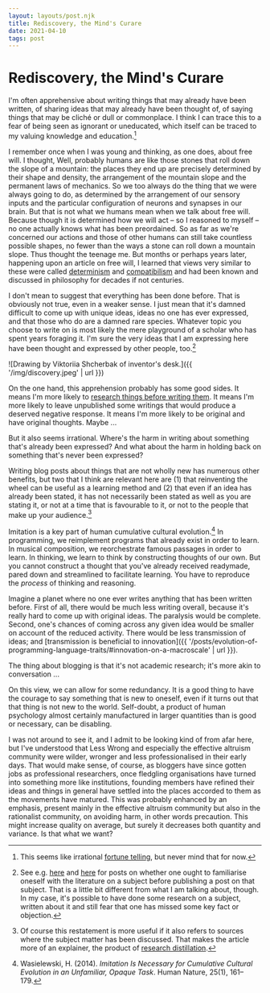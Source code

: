 ```yaml
---
layout: layouts/post.njk
title: Rediscovery, the Mind's Curare
date: 2021-04-10
tags: post
---
```


# Rediscovery, the Mind's Curare

I'm often apprehensive about writing things that may already have been written, of sharing ideas that may already have been thought of, of saying things that may be cliché or dull or commonplace. I think I can trace this to a fear of being seen as ignorant or uneducated, which itself can be traced to my valuing knowledge and education.[^1]

I remember once when I was young and thinking, as one does, about free will. I thought, Well, probably humans are like those stones that roll down the slope of a mountain: the places they end up are precisely determined by their shape and density, the arrangement of the mountain slope and the permanent laws of mechanics. So we too always do the thing that we were always going to do, as determined by the arrangement of our sensory inputs and the particular configuration of neurons and synapses in our brain. But that is not what we humans mean when we talk about free will. Because though it is determined how we will act – so I reasoned to myself – no one actually knows what has been preordained. So as far as we're concerned our actions and those of other humans can still take countless possible shapes, no fewer than the ways a stone can roll down a mountain slope. Thus thought the teenage me. But months or perhaps years later, happening upon an article on free will, I learned that views very similar to these were called [determinism](https://plato.stanford.edu/entries/determinism-causal/) and [compatibilism](https://plato.stanford.edu/entries/compatibilism/) and had been known and discussed in philosophy for decades if not centuries.

I don't mean to suggest that everything has been done before. That is obviously not true, even in a weaker sense. I just mean that it's damned difficult to come up with unique ideas, ideas no one has ever expressed, and that those who do are a damned rare species. Whatever topic you choose to write on is most likely the mere playground of a scholar who has spent years foraging it. I'm sure the very ideas that I am expressing here have been thought and expressed by other people, too.[^2]

![Drawing by Viktoriia Shcherbak of inventor's desk.]({{ '/img/discovery.jpeg' | url }})

On the one hand, this apprehension probably has some good sides. It means I'm more likely to [research things before writing them](https://www.lesswrong.com/posts/64FdKLwmea8MCLWkE/the-neglected-virtue-of-scholarship). It means I'm more likely to leave unpublished some writings that would produce a deserved negative response. It means I'm more likely to be original and have original thoughts. Maybe ...

But it also seems irrational. Where's the harm in writing about something that's already been expressed? And what about the harm in holding back on something that's never been expressed?

Writing blog posts about things that are not wholly new has numerous other benefits, but two that I think are relevant here are (1) that reinventing the wheel can be useful as a learning method and (2) that even if an idea has already been stated, it has not necessarily been stated as well as you are stating it, or not at a time that is favourable to it, or not to the people that make up your audience.[^3]

Imitation is a key part of human cumulative cultural evolution.[^4] In programming, we reimplement programs that already exist in order to learn. In musical composition, we reorchestrate famous passages in order to learn. In thinking, we learn to think by constructing thoughts of our own. But you cannot construct a thought that you've already received readymade, pared down and streamlined to facilitate learning. You have to reproduce the _process_ of thinking and reasoning.

Imagine a planet where no one ever writes anything that has been written before. First of all, there would be much less writing overall, because it's really hard to come up with original ideas. The paralysis would be complete. Second, one's chances of coming across any given idea would be smaller on account of the reduced activity. There would be less transmission of ideas; and [transmission is beneficial to innovation]({{ '/posts/evolution-of-programming-language-traits/#innovation-on-a-macroscale' | url }}).

The thing about blogging is that it's not academic research; it's more akin to conversation ...

On this view, we can allow for some redundancy. It is a good thing to have the courage to say something that is new to oneself, even if it turns out that that thing is not new to the world. Self-doubt, a product of human psychology almost certainly manufactured in larger quantities than is good or necessary, can be disabling.

I was not around to see it, and I admit to be looking kind of from afar here, but I've understood that Less Wrong and especially the effective altruism community were wilder, wronger and less professionalised in their early days. That would make sense, of course, as bloggers have since gotten jobs as professional researchers, once fledgling organisations have turned into something more like institutions, founding members have refined their ideas and things in general have settled into the places accorded to them as the movements have matured. This was probably enhanced by an emphasis, present mainly in the effective altruism community but also in the rationalist community, on avoiding harm, in other words precaution. This might increase quality on average, but surely it decreases both quantity and variance. Is that what we want?

[^1]: This seems like irrational [fortune telling](https://thinkingbugs.com/fortune-telling), but never mind that for now.
[^2]: See e.g. [here](https://www.lesswrong.com/posts/64FdKLwmea8MCLWkE/the-neglected-virtue-of-scholarship) and [here](https://forum.effectivealtruism.org/posts/mG6mckPHAisEbtKv5/should-you-familiarize-yourself-with-the-literature-before) for posts on whether one ought to familiarise oneself with the literature on a subject before publishing a post on that subject. That is a little bit different from what I am talking about, though. In my case, it's possible to have done some research on a subject, written about it and still fear that one has missed some key fact or objection.
[^3]: Of course this restatement is more useful if it also refers to sources where the subject matter has been discussed. That makes the article more of an explainer, the product of [research distillation](https://distill.pub/2017/research-debt/).
[^4]: Wasielewski, H. (2014). _Imitation Is Necessary for Cumulative Cultural Evolution in an Unfamiliar, Opaque Task_. Human Nature, 25(1), 161–179.

